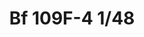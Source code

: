 ---
title: "Bf 109F-4  1/48"
price: 2200 
desc: "WEEKEND EDITION, Bf 109F-4  1/48, razmera: 1/48"
img_path: "/assets/img/84146.jpg"
brand: AMMO
available: false
special_offer: false
new: false
soon: false
cat: "Plasticne-Makete"
subcat: "PM-EDUARD"
subsubcat: ""
sifra: "84146"
---